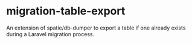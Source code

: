 # migration-table-export
An extension of spatie/db-dumper to export a table if one already exists during a Laravel migration process.
